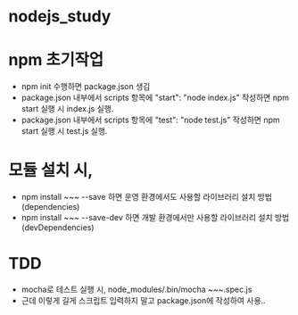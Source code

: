 # nodejs_study

# npm 초기작업
* npm init 수행하면 package.json 생김
* package.json 내부에서 scripts 항목에 "start": "node index.js" 작성하면 npm start 실행 시 index.js 실행.
* package.json 내부에서 scripts 항목에 "test": "node test.js" 작성하면 npm start 실행 시 test.js 실행.

# 모듈 설치 시, 
* npm install ~~~ --save 하면 운영 환경에서도 사용할 라이브러리 설치 방법(dependencies)
* npm install ~~~ --save-dev 하면 개발 환경에서만 사용할 라이브러리 설치 방법(devDependencies)

# TDD
* mocha로 테스트 실행 시, node_modules/.bin/mocha ~~~.spec.js
* 근데 이렇게 길게 스크립트 입력하지 말고 package.json에 작성하여 사용..
